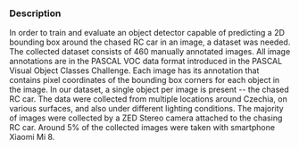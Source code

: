 ### Description
In order to train and evaluate an object detector capable of predicting a 2D bounding box around the chased RC car in an image, a dataset was needed. The collected dataset consists of 460 manually annotated images. All image annotations are in the PASCAL VOC data format introduced in the PASCAL Visual Object Classes Challenge. Each image has its annotation that contains pixel coordinates of the bounding box corners for each object in the image. In our dataset, a single object per image is present -- the chased RC car. The data were collected from multiple locations around Czechia, on various surfaces, and also under different lighting conditions. The majority of images were collected by a ZED Stereo camera attached to the chasing RC car. Around 5% of the collected images were taken with smartphone Xiaomi Mi 8.

